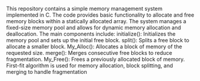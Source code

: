 This repository contains a simple memory management system implemented in C. 
The code provides basic functionality to allocate and free memory blocks within a statically allocated array. 
The system manages a fixed-size memory pool and allows for dynamic memory allocation and deallocation.
The main components include:
initialize(): Initializes the memory pool and sets up the initial free block.
split(): Splits a free block to allocate a smaller block.
My_Alloc(): Allocates a block of memory of the requested size.
merge(): Merges consecutive free blocks to reduce fragmentation.
My_Free(): Frees a previously allocated block of memory.
 First-fit algorithm  is used for memory allocation, block splitting, and merging to handle  fragmentation
